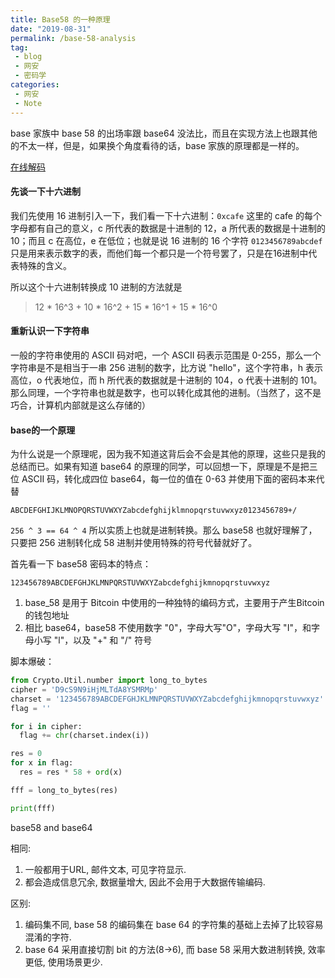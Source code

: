 ```yaml
---
title: Base58 的一种原理
date: "2019-08-31"
permalink: /base-58-analysis
tag: 
 - blog
 - 网安
 - 密码学
categories:
 - 网安
 - Note
---
```


base 家族中 base 58 的出场率跟 base64 没法比，而且在实现方法上也跟其他的不太一样，但是，如果换个角度看待的话，base 家族的原理都是一样的。

[在线解码](http://ctf.ssleye.com/base58w.html)

#### 先谈一下十六进制

我们先使用 16 进制引入一下，我们看一下十六进制：`0xcafe` 这里的 cafe 的每个字母都有自己的意义，c 所代表的数据是十进制的 12，a 所代表的数据是十进制的 10；而且 c 在高位，e 在低位；也就是说 16 进制的 16 个字符 `0123456789abcdef` 只是用来表示数字的表，而他们每一个都只是一个符号罢了，只是在16进制中代表特殊的含义。

所以这个十六进制转换成 10 进制的方法就是 

> 12 * 16^3 + 10 * 16^2 + 15 * 16^1 + 15 * 16^0

#### 重新认识一下字符串

一般的字符串使用的 ASCII 码对吧，一个 ASCII 码表示范围是 0-255，那么一个字符串是不是相当于一串 256 进制的数字，比方说 "hello"，这个字符串，h 表示高位，o 代表地位，而 h 所代表的数据就是十进制的 104，o 代表十进制的 101。那么同理，一个字符串也就是数字，也可以转化成其他的进制。（当然了，这不是巧合，计算机内部就是这么存储的）

#### base的一个原理

为什么说是一个原理呢，因为我不知道这背后会不会是其他的原理，这些只是我的总结而已。如果有知道 base64 的原理的同学，可以回想一下，原理是不是把三位 ASCII 码，转化成四位 base64，每一位的值在 0-63 并使用下面的密码本来代替

```
ABCDEFGHIJKLMNOPQRSTUVWXYZabcdefghijklmnopqrstuvwxyz0123456789+/
```

`256 ^ 3 == 64 ^ 4` 所以实质上也就是进制转换。那么 base58 也就好理解了，只要把 256 进制转化成 58 进制并使用特殊的符号代替就好了。

首先看一下 base58 密码本的特点：

```
123456789ABCDEFGHJKLMNPQRSTUVWXYZabcdefghijkmnopqrstuvwxyz
```

1. base_58 是用于 Bitcoin 中使用的一种独特的编码方式，主要用于产生Bitcoin的钱包地址
2. 相比 base64，base58 不使用数字 "0"，字母大写"O"，字母大写 "I"，和字母小写 "l"，以及 "+" 和 "/" 符号

脚本爆破：

```python
from Crypto.Util.number import long_to_bytes
cipher = 'D9cS9N9iHjMLTdA8YSMRMp'
charset = '123456789ABCDEFGHJKLMNPQRSTUVWXYZabcdefghijkmnopqrstuvwxyz'
flag = ''

for i in cipher:
  flag += chr(charset.index(i))

res = 0
for x in flag:
  res = res * 58 + ord(x)

fff = long_to_bytes(res)

print(fff)
```

base58 and base64

相同:
1. 一般都用于URL, 邮件文本, 可见字符显示. 
2. 都会造成信息冗余, 数据量增大, 因此不会用于大数据传输编码.

区别:
1. 编码集不同, base 58 的编码集在 base 64 的字符集的基础上去掉了比较容易混淆的字符.
2. base 64 采用直接切割 bit 的方法(8->6), 而 base 58 采用大数进制转换, 效率更低, 使用场景更少.